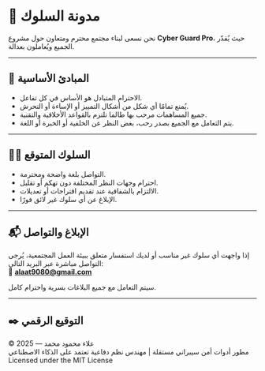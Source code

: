 # 🤝 مدونة السلوك

نحن نسعى لبناء مجتمع محترم ومتعاون حول مشروع **Cyber Guard Pro**، حيث يُقدّر الجميع ويُعاملون بعدالة.

---

## 🧭 المبادئ الأساسية

- الاحترام المتبادل هو الأساس في كل تفاعل.
- يُمنع تمامًا أي شكل من أشكال التمييز أو الإساءة أو التحرش.
- جميع المساهمات مرحب بها طالما تلتزم بالقواعد الأخلاقية والتقنية.
- يتم التعامل مع الجميع بصدر رحب، بغض النظر عن الخلفية أو الخبرة أو اللغة.

---

## 🧑‍⚖️ السلوك المتوقع

- التواصل بلغة واضحة ومحترمة.
- احترام وجهات النظر المختلفة دون تهكم أو تقليل.
- الالتزام بالشفافية عند تقديم اقتراحات أو تعديلات.
- الإبلاغ عن أي سلوك غير لائق فورًا.

---

## 📬 الإبلاغ والتواصل

إذا واجهت أي سلوك غير مناسب أو لديك استفسار متعلق ببيئة العمل المجتمعية، يُرجى التواصل مباشرة عبر البريد التالي:  
📧 **alaat9080@gmail.com**

سيتم التعامل مع جميع البلاغات بسرية واحترام كامل.

---

## ✒️ التوقيع الرقمي

© 2025 — علاء محمود محمد  
مطور أدوات أمن سيبراني مستقلة | مهندس نظم دفاعية تعتمد على الذكاء الاصطناعي  
Licensed under the MIT License
